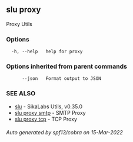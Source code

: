 ## slu proxy

Proxy Utils

### Options

```
  -h, --help   help for proxy
```

### Options inherited from parent commands

```
      --json   Format output to JSON
```

### SEE ALSO

* [slu](slu.md)	 - SikaLabs Utils, v0.35.0
* [slu proxy smtp](slu_proxy_smtp.md)	 - SMTP Proxy
* [slu proxy tcp](slu_proxy_tcp.md)	 - TCP Proxy

###### Auto generated by spf13/cobra on 15-Mar-2022
